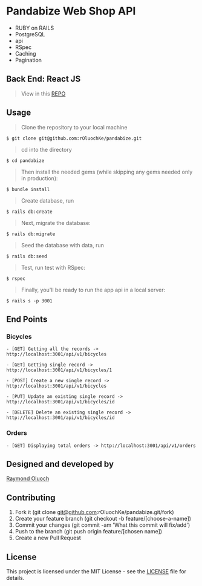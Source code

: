# Pandabize Web Shop API

- RUBY on RAILS
- PostgreSQL
- api
- RSpec
- Caching
- Pagination

## Back End: React JS
> View in this [REPO](https://github.com/rOluochKe/pandabize-ui)

## Usage

> Clone the repository to your local machine

```
$ git clone git@github.com:rOluochKe/pandabize.git
```

> cd into the directory

```
$ cd pandabize
```

> Then install the needed gems (while skipping any gems needed only in production):

```
$ bundle install
```

> Create database, run 

```
$ rails db:create
```

> Next, migrate the database:

```
$ rails db:migrate
```

> Seed the database with data, run

```
$ rails db:seed
```

> Test, run test with RSpec:

```
$ rspec
```

> Finally, you'll be ready to run the app api in a local server:

```
$ rails s -p 3001
```

## End Points
### Bicycles
```
- [GET] Getting all the records -> http://localhost:3001/api/v1/bicycles 
```
```
- [GET] Getting single record -> http://localhost:3001/api/v1/bicycles/1
```
```
- [POST] Create a new single record -> http://localhost:3001/api/v1/bicycles
```
```
- [PUT] Update an existing single record -> http://localhost:3001/api/v1/bicycles/id
```
```
- [DELETE] Delete an existing single record -> http://localhost:3001/api/v1/bicycles/id
```

### Orders
```
- [GET] Displaying total orders -> http://localhost:3001/api/v1/orders
```

## Designed and developed by

[Raymond Oluoch](https://github.com/rOluochKe)

## Contributing

1. Fork it (git clone git@github.com:rOluochKe/pandabize.git/fork)
2. Create your feature branch (git checkout -b feature/[choose-a-name])
3. Commit your changes (git commit -am 'What this commit will fix/add')
4. Push to the branch (git push origin feature/[chosen name])
5. Create a new Pull Request

## License

This project is licensed under the MIT License - see the [LICENSE](./LICENSE.md) file for details.